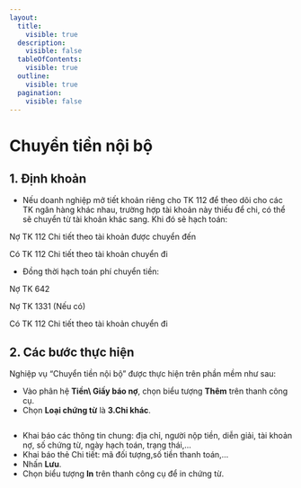 ```yaml
---
layout:
  title:
    visible: true
  description:
    visible: false
  tableOfContents:
    visible: true
  outline:
    visible: true
  pagination:
    visible: false
---
```


# Chuyển tiền nội bộ

## 1.      Định khoản

* Nếu doanh nghiệp mở tiết khoản riêng cho TK 112 để theo dõi cho các TK ngân hàng khác nhau, trường hợp tài khoản này thiếu để chi, có thể sẽ chuyển từ tài khoản khác sang. Khi đó sẽ hạch toán:

Nợ TK 112                Chi tiết theo tài khoản được chuyển đến

&#x20;     Có TK 112           Chi tiết theo tài khoản chuyển đi

* Đồng thời hạch toán phí chuyển tiền:

Nợ TK 642

Nợ TK 1331 (Nếu có)

&#x20;      Có TK 112           Chi tiết theo tài khoản chuyển đi

&#x20;

## 2.      Các bước thực hiện

Nghiệp vụ “Chuyển tiền nội bộ” được thực hiện trên phần mềm như sau:

* Vào phân hệ **Tiền\ Giấy báo nợ**, chọn biểu tượng **Thêm** trên thanh công cụ.
* Chọn **Loại chứng từ** là **3.Chi khác**.

<figure><img src=".gitbook/assets/sb_image (42).png" alt=""><figcaption></figcaption></figure>

* Khai báo các thông tin chung: địa chỉ, người nộp tiền, diễn giải, tài khoản nợ, số chứng từ, ngày hạch toán, trạng thái,…
* Khai báo thẻ Chi tiết: mã đối tượng,số tiền thanh toán,…
* Nhấn **Lưu**.
* Chọn biểu tượng **In** trên thanh công cụ để in chứng từ.
